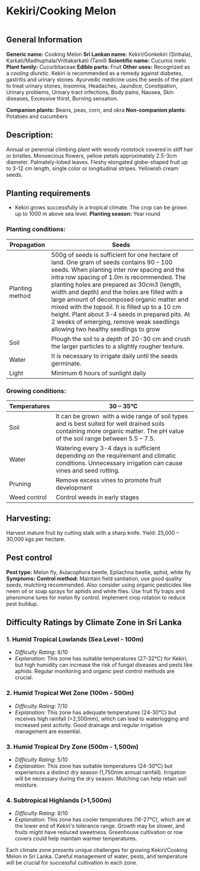 # Kekiri/Cooking Melon
<IMAGE>

## General Information
**Generic name:** Cooking Melon
**Sri Lankan name:** Kekiri/Gonkekiri (Sinhala), Karkati/Madhuphala/Vrittakarkatii (Tamil)
**Scientific name:** Cucumis melo
**Plant family:** Cucurbitaceae
**Edible parts:** Fruit
**Other uses:** Recognized as a _cooling diuretic._ Kekiri is recommended as a remedy against diabetes, gastritis and urinary stones. Ayurvedic medicine uses the seeds of the plant to treat urinary stones, Insomnia, Headaches, Jaundice, Constipation, Urinary problems, Urinary tract infections, Body pains, Nausea, Skin diseases, Excessive thirst, Burning sensation.

**Companion plants:**
<update>Beans, peas, corn, and okra</update>
**Non-companion plants:**
<update>Potatoes and cucumbers</update>

## Description:
Annual or perennial climbing plant with woody rootstock covered in stiff hair or bristles. Monoecious flowers, yellow petals approximately 2.5-3cm diameter. Palmately-lobed leaves. Fleshy elongated globe-shaped fruit up to 3-12 cm length, single color or longitudinal stripes. Yellowish cream seeds.

## Planting requirements
- Kekiri grows successfully in a tropical climate. The crop can be grown up to 1000 m above sea level. 
**Planting season:** Year round

### Planting conditions:
| **Propagation** | Seeds                                                                                                                                                                                                                                                                                                                                                                                                                                                                                                                      |
|-----------------|----------------------------------------------------------------------------------------------------------------------------------------------------------------------------------------------------------------------------------------------------------------------------------------------------------------------------------------------------------------------------------------------------------------------------------------------------------------------------------------------------------------------------|
| Planting method | 500g of seeds is sufficient for one hectare of land. One gram of seeds contains 90 – 100 seeds. When planting inter row spacing and the intra row spacing of 1.0m is recommended. The planting holes are prepared as 30cm3 (length, width and depth) and the holes are filled with a large amount of decomposed organic matter and mixed with the topsoil. It is filled up to a 10 cm height. Plant about 3-4 seeds in prepared pits. At 2 weeks of emerging, remove weak seedlings allowing two healthy seedlings to grow |
| Soil            | Plough the soil to a depth of 20-30 cm and crush the larger particles to a slightly rougher texture.                                                                                                                                                                                                                                                                                                                                                                                                                       |
| Water           | It is necessary to irrigate daily until the seeds germinate.                                                                                                                                                                                                                                                                                                                                                                                                                                                               |
| Light           | Minimum 6 hours of sunlight daily                                                                                                                                                                                                                                                                                                                                                                                                                                                                                          |

### Growing conditions:
| **Temperatures** | 30 – 35°C                                                                                                                                                                    |
|------------------|------------------------------------------------------------------------------------------------------------------------------------------------------------------------------|
| Soil             | It can be grown  with a wide range of soil types and is best suited for well drained soils containing more organic matter. The pH value of the soil range between 5.5 – 7.5. |
| Water            | Watering every 3-4 days is sufficient depending on the requirement and climatic conditions. Unnecessary irrigation can cause vines and seed rotting.                         |
| Pruning          | <update>Remove excess vines to promote fruit development</update>                                                                                                            |
| Weed control     | Control weeds in early stages                                                                                                                                                |

## Harvesting:
Harvest mature fruit by cutting stalk with a sharp knife. Yield: 25,000 – 30,000 kgs per hectare.

## Pest control
**Pest type:** Melon fly, Aulacophora beetle, Epilachna beetle, aphid, white fly
**Symptoms:** 
**Control method:** Maintain field sanitation, use good quality seeds, mulching recommended. <update>Also consider using organic pesticides like neem oil or soap sprays for aphids and white flies. Use fruit fly traps and pheromone lures for melon fly control. Implement crop rotation to reduce pest buildup.</update>

## Difficulty Ratings by Climate Zone in Sri Lanka
### 1. **Humid Tropical Lowlands (Sea Level - 100m)**
- *Difficulty Rating:* 6/10
- *Explanation:* This zone has suitable temperatures (27-32°C) for Kekiri, but high humidity can increase the risk of fungal diseases and pests like aphids. Regular monitoring and organic pest control methods are crucial.

### 2. **Humid Tropical Wet Zone (100m - 500m)**
- *Difficulty Rating:* 7/10
- *Explanation:* This zone has adequate temperatures (24-30°C) but receives high rainfall (>2,500mm), which can lead to waterlogging and increased pest activity. Good drainage and regular irrigation management are essential.

### 3. **Humid Tropical Dry Zone (500m - 1,500m)**
- *Difficulty Rating:* 5/10
- *Explanation:* This zone has suitable temperatures (24-30°C) but experiences a distinct dry season (<update>1,750mm annual rainfall</update>). Irrigation will be necessary during the dry season. Mulching can help retain soil moisture.

### 4. **Subtropical Highlands (>1,500m)**
- *Difficulty Rating:* 8/10
- *Explanation:* This zone has cooler temperatures (16-27°C), which are at the lower end of Kekiri's tolerance range. Growth may be slower, and fruits might have reduced sweetness. Greenhouse cultivation or row covers could help maintain warmer temperatures.

Each climate zone presents unique challenges for growing Kekiri/Cooking Melon in Sri Lanka. Careful management of water, pests, and temperature will be crucial for successful cultivation in each zone.